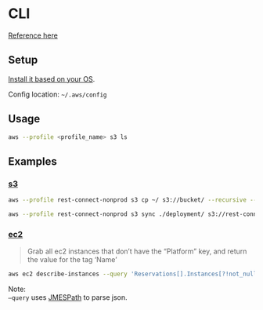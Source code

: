 # CLI

[Reference here](https://docs.aws.amazon.com/cli/latest/)

## Setup

[Install it based on your OS](https://docs.aws.amazon.com/cli/latest/userguide/install-cliv2.html).

Config location: `~/.aws/config`

## Usage

```bash
aws --profile <profile_name> s3 ls
```

## Examples

### [s3](https://docs.aws.amazon.com/cli/latest/reference/s3/index.html)

```bash
aws --profile rest-connect-nonprod s3 cp ~/ s3://bucket/ --recursive --exclude "*" --include "*.jpg"
```

```bash
aws --profile rest-connect-nonprod s3 sync ./deployment/ s3://rest-connect-transcribe/deployment/
```

### [ec2](https://docs.aws.amazon.com/cli/latest/reference/ec2/index.html)

> Grab all ec2 instances that don’t have the “Platform” key, and return the value for the tag ‘Name’

```bash
aws ec2 describe-instances --query 'Reservations[].Instances[?!not_null(Platform)].Tags[][?Key==`Name`].Value[]'
```

Note:  
`–query` uses [JMESPath](https://jmespath.org/) to parse json.
